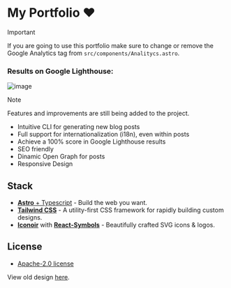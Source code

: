 # My Portfolio ❤️

> [!IMPORTANT]
> If you are going to use this portfolio make sure to change or remove the Google Analytics tag from `src/components/Analitycs.astro`.

### Results on Google Lighthouse:

![image](https://github.com/rxtsel/portfolio/assets/85462420/a2cba98c-d2de-464b-ac35-0dd21183df82)

> [!NOTE]
> Features and improvements are still being added to the project.

- Intuitive CLI for generating new blog posts
- Full support for internationalization (i18n), even within posts
- Achieve a 100% score in Google Lighthouse results
- SEO friendly
- Dinamic Open Graph for posts
- Responsive Design

## Stack

- [**Astro** + Typescript](https://astro.build/) - Build the web
  you want.
- [**Tailwind CSS**](https://tailwindcss.com/) - A utility-first CSS framework for rapidly building custom designs.
- [**Iconoir**](https://iconoir.com/) with [**React-Symbols**](https://react-symbols.vercel.app/) - Beautifully crafted SVG icons & logos.

## License

- [Apache-2.0 license](https://github.com/rxtsel/portfolio/blob/main/LICENSE)

View old design [here](https://old-rxtsel-dev.netlify.app/).
